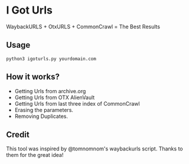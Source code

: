# I Got Urls
WaybackURLS + OtxURLS + CommonCrawl = The Best Results

## Usage
`python3 igoturls.py yourdomain.com`

## How it works?
- Getting Urls from archive.org
- Getting Urls from OTX AlienVault
- Getting Urls from last three index of CommonCrawl
- Erasing the parameters.
- Removing Duplicates.

## Credit
This tool was inspired by @tomnomnom's waybackurls script. Thanks to them for the great idea!
